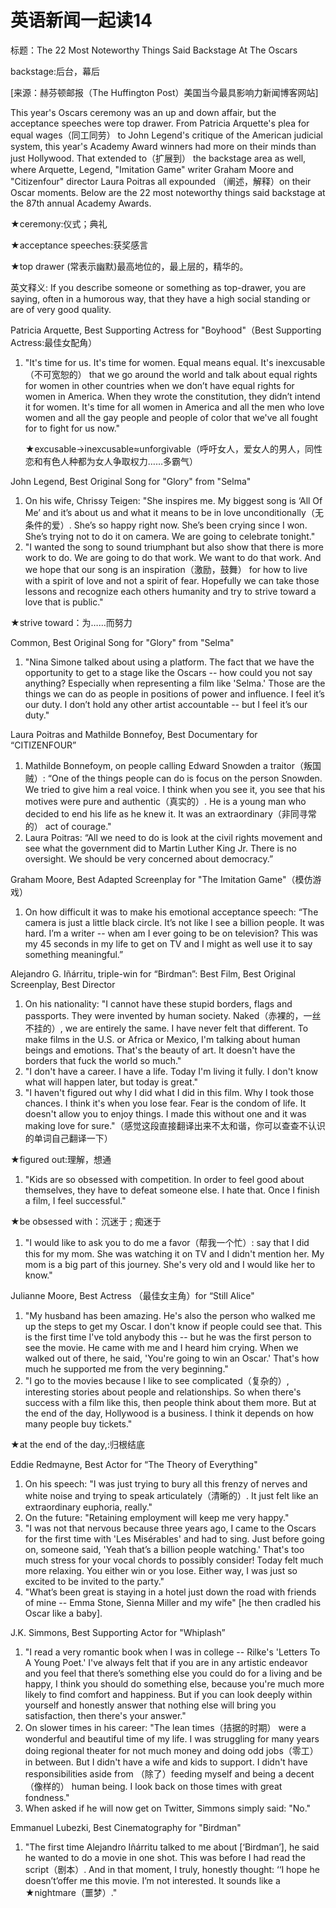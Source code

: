# 英语新闻一起读14

标题：The 22 Most Noteworthy Things Said Backstage At The Oscars

backstage:后台，幕后

\[来源：赫芬顿邮报（The Huffington Post）美国当今最具影响力新闻博客网站\]

This year's Oscars ceremony was an up and down affair, but the acceptance speeches were top drawer. From Patricia Arquette's plea for equal wages（同工同劳） to John Legend's critique of the American judicial system, this year's Academy Award winners had more on their minds than just Hollywood. That extended to（扩展到） the backstage area as well, where Arquette, Legend, "Imitation Game" writer Graham Moore and "Citizenfour" director Laura Poitras all expounded （阐述，解释）on their Oscar moments. Below are the 22 most noteworthy things said backstage at the 87th annual Academy Awards.

★ceremony:仪式；典礼

★acceptance speeches:获奖感言

★top drawer \(常表示幽默\)最高地位的，最上层的，精华的。

英文释义: If you describe someone or something as top-drawer, you are saying, often in a humorous way, that they have a high social standing or are of very good quality.

Patricia Arquette, Best Supporting Actress for "Boyhood"（Best Supporting Actress:最佳女配角）

1. "It's time for us. It's time for women. Equal means equal. It's inexcusable（不可宽恕的） that we go around the world and talk about equal rights for women in other countries when we don’t have equal rights for women in America. When they wrote the constitution, they didn’t intend it for women. It's time for all women in America and all the men who love women and all the gay people and people of color that we've all fought for to fight for us now."

   ★excusable→inexcusable≈unforgivable（呼吁女人，爱女人的男人，同性恋和有色人种都为女人争取权力……多霸气）

John Legend, Best Original Song for "Glory" from "Selma"

1. On his wife, Chrissy Teigen: "She inspires me. My biggest song is ‘All Of Me’ and it’s about us and what it means to be in love unconditionally（无条件的爱）. She’s so happy right now. She’s been crying since I won. She’s trying not to do it on camera. We are going to celebrate tonight."
2. "I wanted the song to sound triumphant but also show that there is more work to do. We are going to do that work. We want to do that work. And we hope that our song is an inspiration（激励，鼓舞） for how to live with a spirit of love and not a spirit of fear. Hopefully we can take those lessons and recognize each others humanity and try to strive toward a love that is public."

★strive toward：为……而努力

Common, Best Original Song for "Glory" from "Selma"

1. "Nina Simone talked about using a platform. The fact that we have the opportunity to get to a stage like the Oscars -- how could you not say anything? Especially when representing a film like 'Selma.' Those are the things we can do as people in positions of power and influence. I feel it’s our duty. I don’t hold any other artist accountable -- but I feel it’s our duty."

Laura Poitras and Mathilde Bonnefoy, Best Documentary for “CITIZENFOUR”

1. Mathilde Bonnefoym, on people calling Edward Snowden a traitor（叛国贼）: “One of the things people can do is focus on the person Snowden. We tried to give him a real voice. I think when you see it, you see that his motives were pure and authentic（真实的）. He is a young man who decided to end his life as he knew it. It was an extraordinary（非同寻常的） act of courage."
2. Laura Poitras: “All we need to do is look at the civil rights movement and see what the government did to Martin Luther King Jr. There is no oversight. We should be very concerned about democracy.”

Graham Moore, Best Adapted Screenplay for "The Imitation Game"（模仿游戏）

1. On how difficult it was to make his emotional acceptance speech: “The camera is just a little black circle. It’s not like I see a billion people. It was hard. I’m a writer -- when am I ever going to be on television? This was my 45 seconds in my life to get on TV and I might as well use it to say something meaningful.”

Alejandro G. Iñárritu, triple-win for “Birdman”: Best Film, Best Original Screenplay, Best Director

1. On his nationality: "I cannot have these stupid borders, flags and passports. They were invented by human society. Naked（赤裸的，一丝不挂的）, we are entirely the same. I have never felt that different. To make films in the U.S. or Africa or Mexico, I'm talking about human beings and emotions. That's the beauty of art. It doesn't have the borders that fuck the world so much."
2. "I don't have a career. I have a life. Today I'm living it fully. I don't know what will happen later, but today is great."
3. "I haven't figured out why I did what I did in this film. Why I took those chances. I think it's when you lose fear. Fear is the condom of life. It doesn't allow you to enjoy things. I made this without one and it was making love for sure."（感觉这段直接翻译出来不太和谐，你可以查查不认识的单词自己翻译一下）

★figured out:理解，想通

1. "Kids are so obsessed with competition. In order to feel good about themselves, they have to defeat someone else. I hate that. Once I finish a film, I feel successful."

★be obsessed with：沉迷于 ; 痴迷于

1. "I would like to ask you to do me a favor（帮我一个忙）: say that I did this for my mom. She was watching it on TV and I didn't mention her. My mom is a big part of this journey. She's very old and I would like her to know."

Julianne Moore, Best Actress （最佳女主角）for “Still Alice"

1. "My husband has been amazing. He's also the person who walked me up the steps to get my Oscar. I don't know if people could see that. This is the first time I've told anybody this -- but he was the first person to see the movie. He came with me and I heard him crying. When we walked out of there, he said, 'You're going to win an Oscar.' That's how much he supported me from the very beginning."
2. "I go to the movies because I like to see complicated（复杂的）, interesting stories about people and relationships. So when there's success with a film like this, then people think about them more. But at the end of the day, Hollywood is a business. I think it depends on how many people buy tickets."

★at the end of the day,:归根结底

Eddie Redmayne, Best Actor for “The Theory of Everything"

1. On his speech: "I was just trying to bury all this frenzy of nerves and white noise and trying to speak articulately（清晰的）. It just felt like an extraordinary euphoria, really."
2. On the future: "Retaining employment will keep me very happy."
3. "I was not that nervous because three years ago, I came to the Oscars for the first time with 'Les Misérables' and had to sing. Just before going on, someone said, 'Yeah that’s a billion people watching.' That's too much stress for your vocal chords to possibly consider! Today felt much more relaxing. You either win or you lose. Either way, I was just so excited to be invited to the party."
4. "What’s been great is staying in a hotel just down the road with friends of mine -- Emma Stone, Sienna Miller and my wife" \[he then cradled his Oscar like a baby\].

J.K. Simmons, Best Supporting Actor for "Whiplash”

1. "I read a very romantic book when I was in college -- Rilke's 'Letters To A Young Poet.' I've always felt that if you are in any artistic endeavor and you feel that there’s something else you could do for a living and be happy, I think you should do something else, because you're much more likely to find comfort and happiness. But if you can look deeply within yourself and honestly answer that nothing else will bring you satisfaction, then there's your answer."
2. On slower times in his career: "The lean times（拮据的时期） were a wonderful and beautiful time of my life. I was struggling for many years doing regional theater for not much money and doing odd jobs（零工） in between. But I didn't have a wife and kids to support. I didn't have responsibilities aside from （除了）feeding myself and being a decent（像样的） human being. I look back on those times with great fondness."
3. When asked if he will now get on Twitter, Simmons simply said: "No."

Emmanuel Lubezki, Best Cinematography for "Birdman"

1. "The first time Alejandro Iñárritu talked to me about \[‘Birdman’\], he said he wanted to do a movie in one shot. This was before I had read the script（剧本）. And in that moment, I truly, honestly thought: ‘‘I hope he doesn’t’offer me this movie. I’m not interested. It sounds like a ★nightmare（噩梦）."

